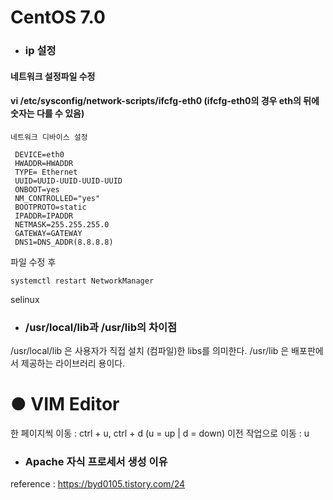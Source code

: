 CentOS 7.0
=====================
- ### ip 설정
#### 네트워크 설정파일 수정
#### vi /etc/sysconfig/network-scripts/ifcfg-eth0 (ifcfg-eth0의 경우 eth의 뒤에 숫자는 다를 수 있음)

```
네트워크 디바이스 설정

 DEVICE=eth0
 HWADDR=HWADDR
 TYPE= Ethernet
 UUID=UUID-UUID-UUID-UUID
 ONBOOT=yes
 NM_CONTROLLED="yes"
 BOOTPROTO=static
 IPADDR=IPADDR
 NETMASK=255.255.255.0
 GATEWAY=GATEWAY
 DNS1=DNS_ADDR(8.8.8.8)
```
파일 수정 후 
```
systemctl restart NetworkManager
```
selinux

- ### /usr/local/lib과 /usr/lib의 차이점
  
/usr/local/lib 은 사용자가 직접 설치 (컴파일)한 libs를 의미한다.
/usr/lib 은 배포판에서 제공하는 라이브러리 용이다.

 ● VIM Editor
 ========================
 한 페이지씩 이동 : ctrl + u, ctrl + d (u = up | d = down)
 이전 작업으로 이동 : u
 
- ### Apache 자식 프로세서 생성 이유

reference : https://byd0105.tistory.com/24
